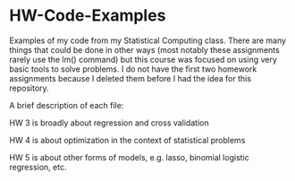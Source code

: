 # HW-Code-Examples

Examples of my code from my Statistical Computing class. There are many things that could be done in other ways (most notably these assignments rarely use the lm() command) but this course was focused on using very basic tools to solve problems. I do not have the first two homework assignments because I deleted them before I had the idea for this repository. 

A brief description of each file:

HW 3 is broadly about regression and cross validation

HW 4 is about optimization in the context of statistical problems

HW 5 is about other forms of models, e.g. lasso, binomial logistic regression, etc.
